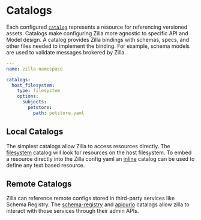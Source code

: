 # Catalogs

Each configured [`catalog`](../reference/config/overview.md#catalogs) represents a resource for referencing versioned assets. Catalogs make configuring Zilla more agnostic to specific API and Model design. A catalog provides Zilla bindings with schemas, specs, and other files needed to implement the binding. For example, schema models are used to validate messages brokered by Zilla.

```yaml
---
name: zilla-namespace

catalogs:
  host_filesystem:
    type: filesystem
    options:
      subjects:
        petstore:
          path: petstore.yaml
```

## Local Catalogs

The simplest catalogs allow Zilla to access resources directly. The [filesystem](../reference/config/catalogs/catalog-filesystem.md) catalog will look for resources on the host filesystem. To embed a resource directly into the Zilla config yaml an [inline](../reference/config/catalogs/catalog-inline.md) catalog can be used to define any text based resource.

## Remote Catalogs

Zilla can reference remote configs stored in third-party services like Schema Registry. The [schema-registry](../reference/config/catalogs/catalog-schema-registry.md) and  [apicurio](../reference/config/catalogs/catalog-apicurio.md) catalogs allow zilla to interact with those services through their admin APIs.
